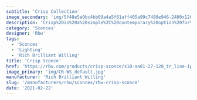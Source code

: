 ```yaml
---
subtitle: 'Crisp Collection'
image_secondary: 'img/5f48e5e0bc4bb09a4a5f61aff405a99c7480e946-2400x1200.png'
description: 'Crisp%20is%20a%20simple%2C%20contemporary%20option%20for%20a%20flush-mounted%20light%2C%20molded%20from%20solid%20glass%20and%20fit%20for%20installation%20in%20the%20ceiling%20or%20wall%20and%20is%20suitable%20for%20wet%20locations.%A0Its%20grooved%20front%20face%2C%20which%20brings%20to%20mind%20the%20ruffles%20of%20a%20potato%20crisp%2C%20serves%20to%20cast%20light%20and%20adds%20a%20subtle%20texture.%A0%A0'
category: 'Sconces'
designer: 'Rbw'
tags:
  - 'Sconces'
  - 'Lighting'
  - 'Rich Brilliant Willing'
title: 'Crisp Sconce'
href: 'https://rbw.com/products/crisp-sconce/s10-aa01-27-120_tr_line-ip20'
image_primary: 'img/CR-WS_default.jpg'
manufacturer: 'Rich Brilliant Willing'
slug: '/manufacturers/rbw/sconces/rbw-crisp-sconce'
date: '2021-02-22'
---
```

